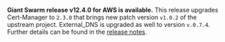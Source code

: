 **Giant Swarm release v12.4.0 for AWS is available.** This release upgrades Cert-Manager to `2.3.0` that brings new patch version `v1.0.2` of the upstream project. External_DNS is upgraded as well to version `v.0.7.4`. Further details can be found in the [release notes](https://github.com/giantswarm/releases/tree/master/aws/v12.4.0).
